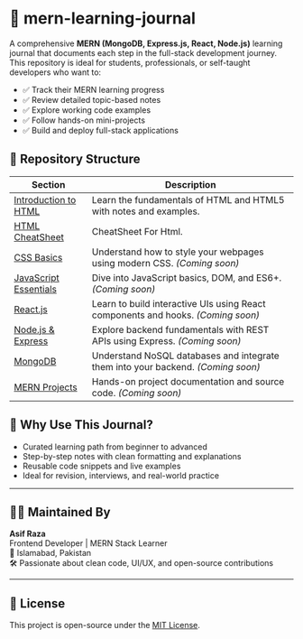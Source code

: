 # 📘 mern-learning-journal

A comprehensive **MERN (MongoDB, Express.js, React, Node.js)** learning journal that documents each step in the full-stack development journey. This repository is ideal for students, professionals, or self-taught developers who want to:

- ✅ Track their MERN learning progress
- ✅ Review detailed topic-based notes
- ✅ Explore working code examples
- ✅ Follow hands-on mini-projects
- ✅ Build and deploy full-stack applications

## 📂 Repository Structure

| Section | Description |
|--------|-------------|
| [Introduction to HTML](./Introduction%20to%20Html/README.md) | Learn the fundamentals of HTML and HTML5 with notes and examples. |
| [HTML CheatSheet](https://itx-asif.github.io/mern-learning-journal/Introduction%20to%20Html/) |CheatSheet For Html. |
| [CSS Basics](./css-guide/README.md) | Understand how to style your webpages using modern CSS. *(Coming soon)* |
| [JavaScript Essentials](./javascript-guide/README.md) | Dive into JavaScript basics, DOM, and ES6+. *(Coming soon)* |
| [React.js](./react-guide/README.md) | Learn to build interactive UIs using React components and hooks. *(Coming soon)* |
| [Node.js & Express](./backend-guide/README.md) | Explore backend fundamentals with REST APIs using Express. *(Coming soon)* |
| [MongoDB](./database-guide/README.md) | Understand NoSQL databases and integrate them into your backend. *(Coming soon)* |
| [MERN Projects](./projects/) | Hands-on project documentation and source code. *(Coming soon)* |

## 🧠 Why Use This Journal?

- Curated learning path from beginner to advanced
- Step-by-step notes with clean formatting and explanations
- Reusable code snippets and live examples
- Ideal for revision, interviews, and real-world practice

---

## 🧑‍💻 Maintained By

**Asif Raza**  
Frontend Developer | MERN Stack Learner  
📍 Islamabad, Pakistan  
🛠️ Passionate about clean code, UI/UX, and open-source contributions

---

## 📌 License

This project is open-source under the [MIT License](./LICENSE).
